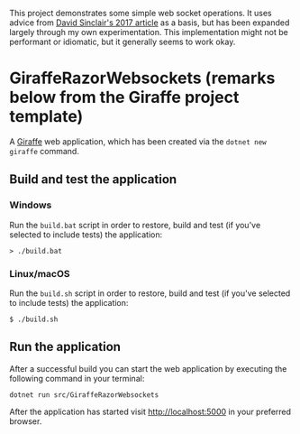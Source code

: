 This project demonstrates some simple web socket operations. It uses advice from
[David Sinclair's 2017 article](https://medium.com/@dsincl12/websockets-with-f-and-giraffe-772be829e121)
as a basis, but has been expanded largely through my own experimentation. This implementation might not
be performant or idiomatic, but it generally seems to work okay.

# GiraffeRazorWebsockets (remarks below from the Giraffe project template)

A [Giraffe](https://github.com/giraffe-fsharp/Giraffe) web application, which has been created via the `dotnet new giraffe` command.

## Build and test the application

### Windows

Run the `build.bat` script in order to restore, build and test (if you've selected to include tests) the application:

```
> ./build.bat
```

### Linux/macOS

Run the `build.sh` script in order to restore, build and test (if you've selected to include tests) the application:

```
$ ./build.sh
```

## Run the application

After a successful build you can start the web application by executing the following command in your terminal:

```
dotnet run src/GiraffeRazorWebsockets
```

After the application has started visit [http://localhost:5000](http://localhost:5000) in your preferred browser.